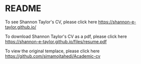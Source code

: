 
# README 

To see Shannon Taylor's CV, please click here https://shannon-e-taylor.github.io/ 

To download Shannon Taylor's CV as a pdf, please click here https://shannon-e-taylor.github.io/files/resume.pdf 

To view the original templace, please click here https://github.com/simamojtahedi/Academic-cv 

